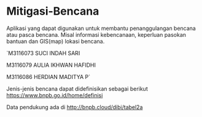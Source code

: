 # Mitigasi-Bencana
Aplikasi yang dapat digunakan untuk membantu penanggulangan bencana atau pasca bencana. Misal informasi kebencanaan, keperluan pasokan bantuan  dan GIS(map) lokasi bencana.


`M3116073	SUCI INDAH SARI 

M3116079	AULIA IKHWAN HAFIDHI 

M3116086	HERDIAN MADITYA P` 

Jenis-jenis bencana dapat didefinisikan sebagai berikut 
https://www.bnpb.go.id/home/definisi

Data pendukung ada di http://bnpb.cloud/dibi/tabel2a
